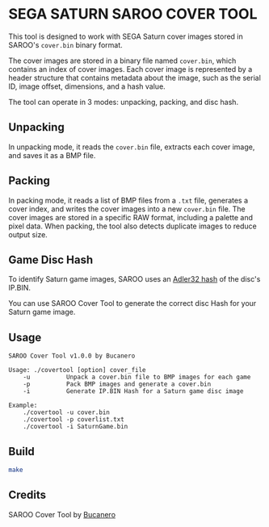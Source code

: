 
# SEGA SATURN SAROO COVER TOOL

This tool is designed to work with SEGA Saturn cover images stored in SAROO's `cover.bin` binary format.

The cover images are stored in a binary file named `cover.bin`, which contains an index of cover images.
Each cover image is represented by a header structure that contains metadata about the image,
such as the serial ID, image offset, dimensions, and a hash value.

The tool can operate in 3 modes: unpacking, packing, and disc hash.

## Unpacking

In unpacking mode, it reads the `cover.bin` file, extracts each cover image, and saves it as a BMP file.

## Packing

In packing mode, it reads a list of BMP files from a `.txt` file, generates a cover index, and writes the cover images into a new `cover.bin` file.
The cover images are stored in a specific RAW format, including a palette and pixel data.
When packing, the tool also detects duplicate images to reduce output size.

## Game Disc Hash

To identify Saturn game images, SAROO uses an [Adler32 hash](https://github.com/tpunix/SAROO/blob/65d8764c24aa3a55f6c57f05c45b97f550d1fb49/Firm_MCU/Saturn/saturn_utils.c#L702) of the disc's IP.BIN.

You can use SAROO Cover Tool to generate the correct disc Hash for your Saturn game image.

## Usage

```
SAROO Cover Tool v1.0.0 by Bucanero

Usage: ./covertool [option] cover_file
    -u          Unpack a cover.bin file to BMP images for each game
    -p          Pack BMP images and generate a cover.bin
    -i          Generate IP.BIN Hash for a Saturn game disc image

Example:
    ./covertool -u cover.bin
    ./covertool -p coverlist.txt
    ./covertool -i SaturnGame.bin
```

## Build

```sh
make
```

## Credits

SAROO Cover Tool by [Bucanero](https://github.com/bucanero)
